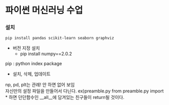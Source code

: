 # 파이썬 머신러닝 수업

### 설치

```
pip install pandas scikit-learn seaborn graphviz
```
- 버전 지정 설치
  - pip install numpy==2.0.2  

pip : python index package
  - 설치, 삭제, 업데이트  

np, pd, plt는 관례! 안 하면 없어 보임  
자신만의 설정 파일을 만들어서 다닌다. ex)preamble.py
from preamble.py import * 하면 던던함수인 __all__에 담겨있는 친구들이 return될 것이다.  
